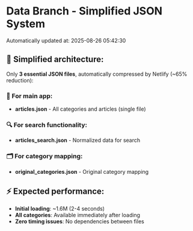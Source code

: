# Data Branch - Simplified JSON System
Automatically updated at: 2025-08-26 05:42:30

## 🎯 Simplified architecture:
Only **3 essential JSON files**, automatically compressed by Netlify (~65% reduction):

### 📱 For main app:
- **articles.json** - All categories and articles (single file)

### 🔍 For search functionality:
- **articles_search.json** - Normalized data for search

### 🗂️ For category mapping:
- **original_categories.json** - Original category mapping

## ⚡ Expected performance:
- **Initial loading**: ~1.6M (2-4 seconds)
- **All categories**: Available immediately after loading
- **Zero timing issues**: No dependencies between files
